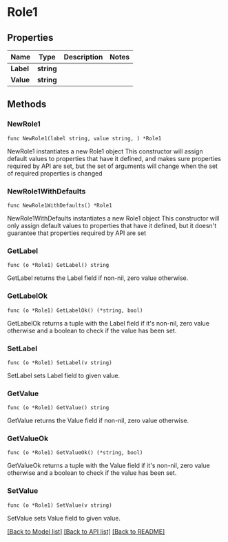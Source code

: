 # Role1

## Properties

Name | Type | Description | Notes
------------ | ------------- | ------------- | -------------
**Label** | **string** |  | 
**Value** | **string** |  | 

## Methods

### NewRole1

`func NewRole1(label string, value string, ) *Role1`

NewRole1 instantiates a new Role1 object
This constructor will assign default values to properties that have it defined,
and makes sure properties required by API are set, but the set of arguments
will change when the set of required properties is changed

### NewRole1WithDefaults

`func NewRole1WithDefaults() *Role1`

NewRole1WithDefaults instantiates a new Role1 object
This constructor will only assign default values to properties that have it defined,
but it doesn't guarantee that properties required by API are set

### GetLabel

`func (o *Role1) GetLabel() string`

GetLabel returns the Label field if non-nil, zero value otherwise.

### GetLabelOk

`func (o *Role1) GetLabelOk() (*string, bool)`

GetLabelOk returns a tuple with the Label field if it's non-nil, zero value otherwise
and a boolean to check if the value has been set.

### SetLabel

`func (o *Role1) SetLabel(v string)`

SetLabel sets Label field to given value.


### GetValue

`func (o *Role1) GetValue() string`

GetValue returns the Value field if non-nil, zero value otherwise.

### GetValueOk

`func (o *Role1) GetValueOk() (*string, bool)`

GetValueOk returns a tuple with the Value field if it's non-nil, zero value otherwise
and a boolean to check if the value has been set.

### SetValue

`func (o *Role1) SetValue(v string)`

SetValue sets Value field to given value.



[[Back to Model list]](../README.md#documentation-for-models) [[Back to API list]](../README.md#documentation-for-api-endpoints) [[Back to README]](../README.md)


